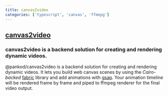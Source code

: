 ```yaml
---
title: canvas2video
categories: ['typescript', 'canvas', 'ffmepg']
---
```

## [canvas2video](https://github.com/pankod/canvas2video)

### canvas2video is a backend solution for creating and rendering dynamic videos.


@pankod/canvas2video is a backend solution for creating and rendering dynamic videos. It lets you build web canvas scenes by using the *Cairo-backed* [fabric](https://github.com/fabricjs/fabric.js) library and add animations with [gsap](https://github.com/greensock/GSAP).
Your animation timeline will be rendered frame by frame and piped to ffmpeg renderer for the final video output.
